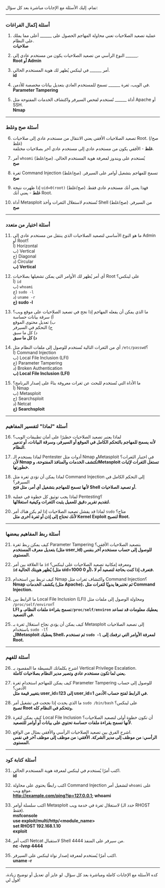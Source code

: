 تمام، إليك الأسئلة مع الإجابات مباشرة بعد كل سؤال:

---

### **أسئلة إكمال الفراغات**
1. عملية تصعيد الصلاحيات تعني محاولة المهاجم الحصول على ______ أعلى مما يملك على النظام.  
   **صلاحيات**

2. النوع الرأسي من تصعيد الصلاحيات يكون من مستخدم عادي إلى ______.  
   **Root أو Admin**

3. أمر ______ في لينكس يُظهر لك هوية المستخدم الحالي.  
   **id**

4. في الويب، ثغرة ______ تسمح للمستخدم العادي بتعديل بيانات مخصصة للأدمن.  
   **Parameter Tampering**

5. أداة ______ تُستخدم لفحص السيرفر واكتشاف الخدمات المفتوحة مثل Apache أو SSH.  
   **Nmap**

---

### **أسئلة صح وغلط**
6. تصعيد الصلاحيات الأفقي يعني الانتقال من مستخدم عادي إلى صلاحيات Root. (صح/غلط)  
   **غلط** - الأفقي يكون من مستخدم عادي إلى مستخدم عادي آخر بصلاحيات مختلفة.

7. أمر `whoami` يُستخدم على ويندوز لمعرفة هوية المستخدم الحالي. (صح/غلط)  
   **صح**

8. ثغرة Command Injection تسمح للمهاجم بتشغيل أوامر على السيرفر. (صح/غلط)  
   **صح**

9. إذا ظهرت نتيجة `uid=0(root)` فهذا يعني أنك مستخدم عادي فقط. (صح/غلط)  
   **غلط** - يعني أنك Root.

10. أداة Metasploit تُستخدم لاستغلال الثغرات وأخذ Shell من السيرفر. (صح/غلط)  
    **صح**

---

### **أسئلة اختيار من متعدد**
11. ما هو النوع الأساسي لتصعيد الصلاحيات الذي ينتقل من مستخدم عادي إلى Admin أو Root؟  
    أ) Horizontal  
    ب) Vertical  
    ج) Diagonal  
    د) Circular  
    **ب) Vertical**

12. أي أمر يُظهر لك الأوامر التي يمكن تشغيلها بصلاحيات Root على لينكس؟  
    أ) `id`  
    ب) `whoami`  
    ج) `sudo -l`  
    د) `uname -r`  
    **ج) sudo -l**

13. ما الذي يمكن أن يفعله المهاجم إذا نجح في تصعيد الصلاحيات على موقع ويب؟  
    أ) سرقة بيانات حساسة  
    ب) تعديل محتوى الموقع  
    ج) التحكم في السيرفر  
    د) كل ما سبق  
    **د) كل ما سبق**

14. أي من الثغرات التالية تُستخدم للوصول إلى ملفات النظام مثل `/etc/passwd`؟  
    أ) Command Injection  
    ب) Local File Inclusion (LFI)  
    ج) Parameter Tampering  
    د) Broken Authentication  
    **ب) Local File Inclusion (LFI)**

15. ما الأداة التي تُستخدم للبحث عن ثغرات معروفة بناءً على إصدار البرنامج؟  
    أ) Nmap  
    ب) Metasploit  
    ج) Searchsploit  
    د) Netcat  
    **ج) Searchsploit**

---

### **أسئلة "لماذا" لتفسير المفاهيم**
16. لماذا يعتبر تصعيد الصلاحيات خطيرًا على أمان تطبيقات الويب؟  
    **لأنه يسمح للمهاجم بالتحكم الكامل في الموقع أو السيرفر، وسرقة البيانات، أو تدمير النظام.**

17. لماذا يستخدم الـ Pentester أدوات مثل Nmap وMetasploit في اختبار الثغرات؟  
    **لأن Nmap تكتشف الخدمات والمنافذ المفتوحة، وMetasploit تستغل الثغرات لإثبات خطورتها.**

18. لماذا يمكن أن تؤدي ثغرة مثل Command Injection إلى التحكم الكامل في السيرفر؟  
    **لأنها تسمح للمهاجم بتشغيل أي أمر، مثل فتح Shell أو تصعيد الصلاحيات.**

19. لماذا يجب توثيق كل خطوة في عملية Pentesting؟  
    **لتقديم تقرير دقيق للعميل يثبت الثغرات وكيفية استغلالها.**

20. لماذا قد يفشل تصعيد الصلاحيات إذا لم يكن هناك أمر `sudo` متاح؟  
    **لأنك تحتاج إلى إذن أو ثغرة أخرى مثل Kernel Exploit لتصبح Root.**

---

### **أسئلة ربط المفاهيم ببعضها**
21. كيف يمكن ربط ثغرة Parameter Tampering بتصعيد الصلاحيات الأفقي؟  
    **بتعديل معرف المستخدم (مثل user_id) للوصول إلى حساب مستخدم آخر بنفس المستوى.**

22. ما العلاقة بين أمر `id` ومعرفة إمكانية تصعيد الصلاحيات على لينكس؟  
    **`id` يُظهر هويتك الحالية (مثل uid=1000 أو 0)، فتعرف إذا كنت بحاجة لتصعيد أم لا.**

23. كيف تربط بين استخدام Nmap واكتشاف ثغرات مثل Command Injection؟  
    **Nmap يكشف الخدمات (مثل Apache)، ثم تختبرها يدويًا لثغرات مثل Command Injection.**

24. ما الرابط بين Local File Inclusion (LFI) ومحاولة الوصول إلى ملفات مثل `/proc/self/environ`؟  
    **LFI تسمح بقراءة ملفات النظام، و`/proc/self/environ` يعطيك معلومات قد تساعد في التصعيد.**

25. كيف يمكن أن يؤدي نجاح استغلال ثغرة بـ Metasploit إلى تصعيد الصلاحيات باستخدام `sudo -l`؟  
    **الMetasploit يعطيك Shell، ثم تستخدم `sudo -l` لمعرفة الأوامر التي ترفعك إلى Root.**

---

### **أسئلة للفهم**
26. اشرح بكلماتك البسيطة ما المقصود بـ Vertical Privilege Escalation.  
    **يعني لما تكون مستخدم عادي وتصير مدير النظام بصلاحيات كاملة.**

27. كيف يمكن للمهاجم استخدام ثغرة Parameter Tampering للوصول إلى حساب الأدمن؟  
    **بتغيير قيمة مثل user_id=123 إلى user_id=1 في الرابط لفتح حساب الأدمن.**

28. ما الذي يحدث إذا نجحت في تشغيل أمر `sudo /bin/bash` على لينكس؟  
    **تصبح Root وتتحكم في النظام كله.**

29. كيف يمكن لثغرة Local File Inclusion أن تكون خطوة أولى لتصعيد الصلاحيات؟  
    **لأنها تسمح بقراءة ملفات حساسة تحتوي على بيانات أو أوامر للتصعيد.**

30. اشرح الفرق بين تصعيد الصلاحيات الرأسي والأفقي بمثال من الواقع.  
    **الرأسي: من موظف إلى مدير الشركة. الأفقي: من موظف إلى موظف آخر في نفس المستوى.**

---

### **أسئلة كتابة كود**
31. اكتب أمرًا يُستخدم في لينكس لمعرفة هوية المستخدم الحالي.  
    **id**

32. اكتب رابطًا يحتوي على محاولة Command Injection لتشغيل أمر `whoami` على موقع ويب.  
    **http://example.com/ping?ip=127.0.0.1; whoami**

33. اكتب سلسلة أوامر Metasploit لاستغلال ثغرة في خدمة ويب (حدد الـ RHOST فقط).  
    **msfconsole  
    use exploit/multi/http/<module_name>  
    set RHOST 192.168.1.10  
    exploit**

34. اكتب أمر Netcat لاستقبال Shell من سيرفر على المنفذ 4444.  
    **nc -lvnp 4444**

35. اكتب أمرًا يُستخدم لمعرفة إصدار نواة لينكس على السيرفر.  
    **uname -r**

---

كده الأسئلة مع الإجابات كاملة ومباشرة بعد كل سؤال. لو عايز أي تعديل أو توضيح زيادة، قول لي!